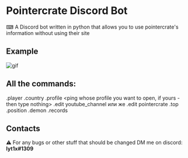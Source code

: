 # Pointercrate Discord Bot

  ⌨ A Discord bot written in python that allows you to use pointercrate's information without using their site


## Example
![gif](https://user-images.githubusercontent.com/76453631/143138217-7adcf9a1-072d-41e0-a17c-6bf61d9d508f.gif)

## All the commands:
.player <player name>
.country <country code>
.profile <ping whose profile you want to open, if yours - then type nothing>
.edit youtube_channel <link> или же .edit pointercrate <pointercrate name>
.top <after which place I should sent the top players>
.position <position on the demonlist>
.demon <demon name>
.records <demon name>
  
## Contacts
  ⚠️ For any bugs or other stuff that should be changed DM me on discord: **lyt1x#1309**
